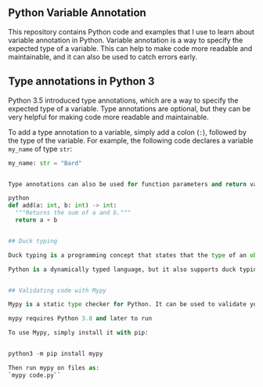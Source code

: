 ## Python Variable Annotation

This repository contains Python code and examples that I use to learn about variable annotation in Python. Variable annotation is a way to specify the expected type of a variable. This can help to make code more readable and maintainable, and it can also be used to catch errors early.

## Type annotations in Python 3

Python 3.5 introduced type annotations, which are a way to specify the expected type of a variable. Type annotations are optional, but they can be very helpful for making code more readable and maintainable.

To add a type annotation to a variable, simply add a colon (`:`), followed by the type of the variable. For example, the following code declares a variable `my_name` of type `str`:

```python
my_name: str = "Bard"


Type annotations can also be used for function parameters and return values. For example, the following code declares a function `add()` that takes two `int` parameters and returns an `int`:

python
def add(a: int, b: int) -> int:
  """Returns the sum of a and b."""
  return a + b


## Duck typing

Duck typing is a programming concept that states that the type of an object is determined by its behavior, rather than its declared type. In other words, if an object behaves like a duck, then it is a duck.

Python is a dynamically typed language, but it also supports duck typing. This means that you can use objects of different types in the same way, as long as they have the same methods.


## Validating code with Mypy

Mypy is a static type checker for Python. It can be used to validate your code and catch errors early.

mypy requires Python 3.8 and later to run

To use Mypy, simply install it with pip:


python3 -m pip install mypy

Then run mypy on files as:
`mypy code.py``
